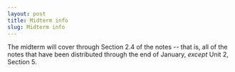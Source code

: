 ```yaml
---
layout: post
title: Midterm info
slug: Midterm info
---
```


The midterm will cover through Section 2.4 of the notes -- that is, all of the notes that have been distributed through the end of January, _except_ Unit 2, Section 5.

